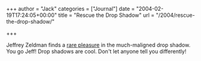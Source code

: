 +++
author = "Jack"
categories = ["Journal"]
date = "2004-02-19T17:24:05+00:00"
title = "Rescue the Drop Shadow"
url = "/2004/rescue-the-drop-shadow/"

+++

Jeffrey Zeldman finds a [rare pleasure][1] in the much-maligned drop shadow. You go Jeff! Drop shadows are cool. Don't let anyone tell you differently!

 [1]: http://www.zeldman.com/daily/0204h.shtml